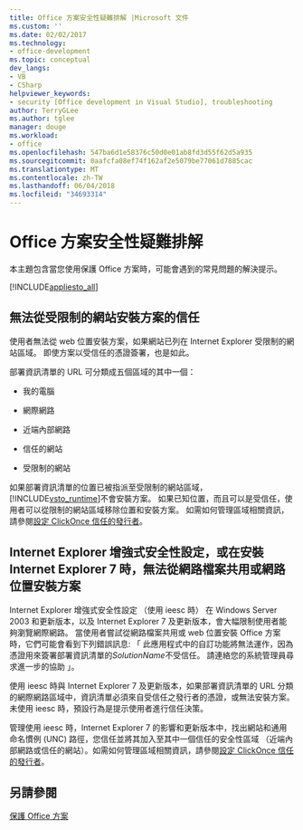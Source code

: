 ```yaml
---
title: Office 方案安全性疑難排解 |Microsoft 文件
ms.custom: ''
ms.date: 02/02/2017
ms.technology:
- office-development
ms.topic: conceptual
dev_langs:
- VB
- CSharp
helpviewer_keywords:
- security [Office development in Visual Studio], troubleshooting
author: TerryGLee
ms.author: tglee
manager: douge
ms.workload:
- office
ms.openlocfilehash: 547ba6d1e58376c50d0e01ab8fd3d55f62d5a935
ms.sourcegitcommit: 0aafcfa08ef74f162af2e5079be77061d7885cac
ms.translationtype: MT
ms.contentlocale: zh-TW
ms.lasthandoff: 06/04/2018
ms.locfileid: "34693314"
---
```

# <a name="troubleshooting-office-solution-security"></a>Office 方案安全性疑難排解
  本主題包含當您使用保護 Office 方案時，可能會遇到的常見問題的解決提示。  
  
 [!INCLUDE[appliesto_all](../vsto/includes/appliesto-all-md.md)]  
  
## <a name="trusted-solutions-cannot-be-installed-from-restricted-sites"></a>無法從受限制的網站安裝方案的信任  
 使用者無法從 web 位置安裝方案，如果網站已列在 Internet Explorer 受限制的網站區域。 即使方案以受信任的憑證簽署，也是如此。  
  
 部署資訊清單的 URL 可分類成五個區域的其中一個：  
  
-   我的電腦  
  
-   網際網路  
  
-   近端內部網路  
  
-   信任的網站  
  
-   受限制的網站  
  
 如果部署資訊清單的位置已被指派至受限制的網站區域，[!INCLUDE[vsto_runtime](../vsto/includes/vsto-runtime-md.md)]不會安裝方案。 如果已知位置，而且可以是受信任，使用者可以從限制的網站區域移除位置和安裝方案。 如需如何管理區域相關資訊，請參閱[設定 ClickOnce 信任的發行者](http://go.microsoft.com/fwlink/?LinkId=94774)。  
  
## <a name="solutions-cannot-be-installed-from-network-file-shares-or-web-locations-when-internet-explorer-enhanced-security-configuration-or-internet-explorer-7-is-installed"></a>Internet Explorer 增強式安全性設定，或在安裝 Internet Explorer 7 時，無法從網路檔案共用或網路位置安裝方案  
 Internet Explorer 增強式安全性設定 （使用 ieesc 時） 在 Windows Server 2003 和更新版本，以及 Internet Explorer 7 及更新版本，會大幅限制使用者能夠瀏覽網際網路。 當使用者嘗試從網路檔案共用或 web 位置安裝 Office 方案時，它們可能會看到下列錯誤訊息: 「 此應用程式中的自訂功能將無法運作，因為憑證用來簽署部署資訊清單的*SolutionName*不受信任。 請連絡您的系統管理員尋求進一步的協助 」。  
  
 使用 ieesc 時與 Internet Explorer 7 及更新版本，如果部署資訊清單的 URL 分類的網際網路區域中，資訊清單必須來自受信任之發行者的憑證，或無法安裝方案。 未使用 ieesc 時，預設行為是提示使用者進行信任決策。  
  
 管理使用 ieesc 時，Internet Explorer 7 的影響和更新版本中，找出網站和通用命名慣例 (UNC) 路徑，您信任並將其加入至其中一個信任的安全性區域 （近端內部網路或信任的網站）。如需如何管理區域相關資訊，請參閱[設定 ClickOnce 信任的發行者](http://go.microsoft.com/fwlink/?LinkId=94774)。  
  
## <a name="see-also"></a>另請參閱  
 [保護 Office 方案](../vsto/securing-office-solutions.md)  
  
  